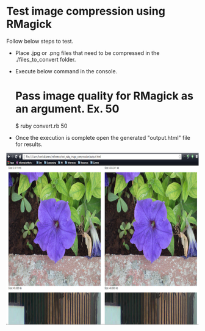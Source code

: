 Test image compression using RMagick
====

Follow below steps to test.

* Place .jpg or .png files that need to be compressed in the ./files_to_convert folder.
* Execute below command in the console.


    # Pass image quality for RMagick as an argument. Ex. 50
    $ ruby convert.rb 50

* Once the execution is complete open the generated "output.html" file for results.

<img src="https://raw.githubusercontent.com/harshalbhakta/test_rmagick_image_compression/master/screenshot.png" width="800px" height="450px" />
